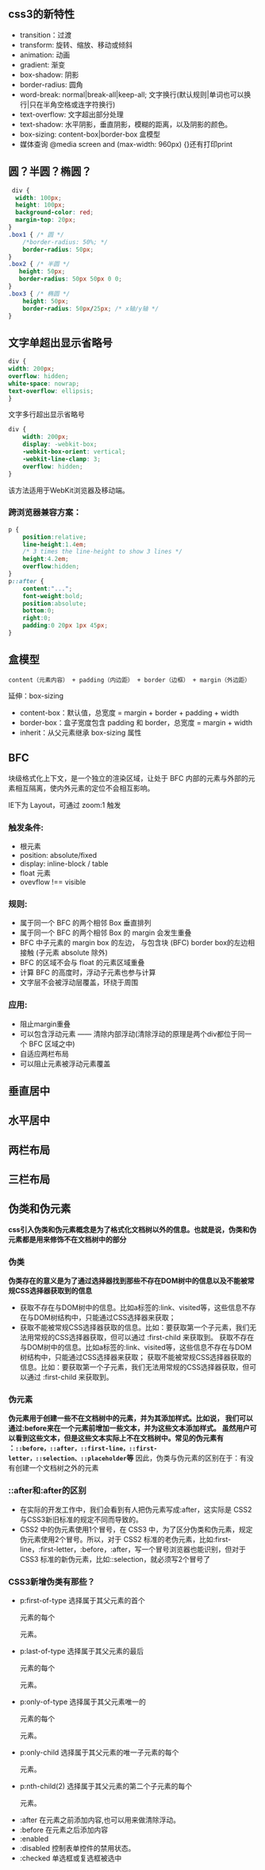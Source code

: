 ## css3的新特性
- transition：过渡
- transform: 旋转、缩放、移动或倾斜
- animation: 动画
- gradient: 渐变
- box-shadow: 阴影
- border-radius: 圆角
- word-break: normal|break-all|keep-all; 文字换行(默认规则|单词也可以换行|只在半角空格或连字符换行)
- text-overflow: 文字超出部分处理
- text-shadow: 水平阴影，垂直阴影，模糊的距离，以及阴影的颜色。
- box-sizing: content-box|border-box 盒模型
- 媒体查询 @media screen and (max-width: 960px) {}还有打印print

## 圆？半圆？椭圆？
```css
 div {
  width: 100px;
  height: 100px;
  background-color: red;
  margin-top: 20px;
}
.box1 { /* 圆 */
    /*border-radius: 50%; */
    border-radius: 50px;
}
.box2 { /* 半圆 */
   height: 50px;
   border-radius: 50px 50px 0 0;
}
.box3 { /* 椭圆 */
    height: 50px;
    border-radius: 50px/25px; /* x轴/y轴 */
}
```

## 文字单超出显示省略号
```css 
div {
width: 200px;
overflow: hidden;
white-space: nowrap;
text-overflow: ellipsis;
}
```
文字多行超出显示省略号
```css
div {
	width: 200px;
	display: -webkit-box;
	-webkit-box-orient: vertical;
	-webkit-line-clamp: 3;
	overflow: hidden;
}
```
该方法适用于WebKit浏览器及移动端。
### 跨浏览器兼容方案：
```css
p {
    position:relative;
    line-height:1.4em;
    /* 3 times the line-height to show 3 lines */
    height:4.2em;
    overflow:hidden;
}
p::after {
    content:"...";
    font-weight:bold;
    position:absolute;
    bottom:0;
    right:0;
    padding:0 20px 1px 45px;
}
```
## 盒模型
`content（元素内容） + padding（内边距） + border（边框） + margin（外边距）`

延伸：box-sizing
- content-box：默认值，总宽度 = margin + border + padding + width
- border-box：盒子宽度包含 padding 和 border，总宽度 = margin + width
- inherit：从父元素继承 box-sizing 属性

## BFC
块级格式化上下文，是一个独立的渲染区域，让处于 BFC 内部的元素与外部的元素相互隔离，使内外元素的定位不会相互影响。

IE下为 Layout，可通过 zoom:1 触发
### 触发条件:
- 根元素
- position: absolute/fixed
- display: inline-block / table
- float 元素
- ovevflow !== visible
### 规则:
- 属于同一个 BFC 的两个相邻 Box 垂直排列
- 属于同一个 BFC 的两个相邻 Box 的 margin 会发生重叠
- BFC 中子元素的 margin box 的左边， 与包含块 (BFC) border box的左边相接触 (子元素 absolute 除外)
- BFC 的区域不会与 float 的元素区域重叠
- 计算 BFC 的高度时，浮动子元素也参与计算
- 文字层不会被浮动层覆盖，环绕于周围
### 应用:
- 阻止margin重叠
- 可以包含浮动元素 —— 清除内部浮动(清除浮动的原理是两个div都位于同一个 BFC 区域之中)
- 自适应两栏布局
- 可以阻止元素被浮动元素覆盖

## 垂直居中

## 水平居中

## 两栏布局

## 三栏布局

## 伪类和伪元素
**css引入伪类和伪元素概念是为了格式化文档树以外的信息。也就是说，伪类和伪元素都是用来修饰不在文档树中的部分**
### 伪类
**伪类存在的意义是为了通过选择器找到那些不存在DOM树中的信息以及不能被常规CSS选择器获取到的信息**
- 获取不存在与DOM树中的信息。比如a标签的:link、visited等，这些信息不存在与DOM树结构中，只能通过CSS选择器来获取；
- 获取不能被常规CSS选择器获取的信息。比如：要获取第一个子元素，我们无法用常规的CSS选择器获取，但可以通过 :first-child 来获取到。
  获取不存在与DOM树中的信息。比如a标签的:link、visited等，这些信息不存在与DOM树结构中，只能通过CSS选择器来获取；
  获取不能被常规CSS选择器获取的信息。比如：要获取第一个子元素，我们无法用常规的CSS选择器获取，但可以通过 :first-child 来获取到。
### 伪元素
**伪元素用于创建一些不在文档树中的元素，并为其添加样式。比如说，
我们可以通过:before来在一个元素前增加一些文本，并为这些文本添加样式。
虽然用户可以看到这些文本，但是这些文本实际上不在文档树中。常见的伪元素有
：`::before，::after，::first-line，::first-letter，::selection、::placeholder`等**
因此，伪类与伪元素的区别在于：有没有创建一个文档树之外的元素
### ::after和:after的区别
- 在实际的开发工作中，我们会看到有人把伪元素写成:after，这实际是 CSS2 与CSS3新旧标准的规定不同而导致的。
- CSS2 中的伪元素使用1个冒号，在 CSS3 中，为了区分伪类和伪元素，规定伪元素使用2个冒号。所以，对于 CSS2 标准的老伪元素，比如:first-line，:first-letter，:before，:after，写一个冒号浏览器也能识别，但对于 CSS3 标准的新伪元素，比如::selection，就必须写2个冒号了
### CSS3新增伪类有那些？
- p:first-of-type 选择属于其父元素的首个<p>元素的每个<p> 元素。
- p:last-of-type 选择属于其父元素的最后 <p> 元素的每个<p> 元素。
- p:only-of-type 选择属于其父元素唯一的 <p>元素的每个 <p> 元素。
- p:only-child 选择属于其父元素的唯一子元素的每个 <p> 元素。
- p:nth-child(2) 选择属于其父元素的第二个子元素的每个 <p> 元素。
- :after 在元素之前添加内容,也可以用来做清除浮动。
- :before 在元素之后添加内容
- :enabled
- :disabled 控制表单控件的禁用状态。
- :checked 单选框或复选框被选中
